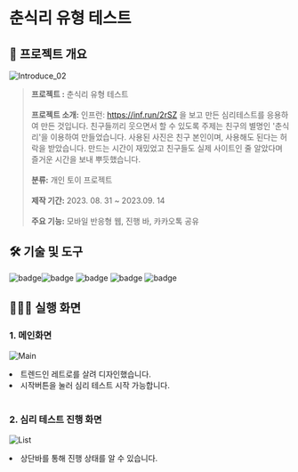 # 춘식리 유형 테스트

## 📝 프로젝트 개요
![Introduce_02](https://github.com/bolisnsk/choonsik-test/assets/50792699/4807a25c-02a3-4b73-aeb3-49a9b17c64d6)
> **프로젝트 :** 춘식리 유형 테스트 <br/><br/>
**프로젝트 소개:** 인프런: https://inf.run/2rSZ 을 보고 만든 심리테스트를 응용하여 만든 것입니다. 
친구들끼리 웃으면서 할 수 있도록 주제는 친구의 별명인 '춘식리'을 이용하여 만들었습니다.
사용된 사진은 친구 본인이며, 사용해도 된다는 허락을 받았습니다.
만드는 시간이 재밌었고 친구들도 실제 사이트인 줄 알았다며 즐거운 시간을 보내 뿌듯했습니다.<br/><br/>
**분류:** 개인 토이 프로젝트  <br/><br/>
**제작 기간:**  2023. 08. 31 ~ 2023.09. 14<br/><br/>
**주요 기능:** 모바일 반응형 웹, 진행 바, 카카오톡 공유<br/>

## 🛠 기술 및 도구
![badge](https://img.shields.io/badge/HTML-1572B6?style=for-the-badge&logo=html&logoColor=white)![badge](https://img.shields.io/badge/CSS3-1572B6?style=for-the-badge&logo=css3&logoColor=white) ![badge](https://img.shields.io/badge/JavaScript-1572B6?style=for-the-badge&logo=javascript&logoColor=white) ![badge](https://img.shields.io/badge/Adobe%20Photoshop-31A8FF?style=for-the-badge&logo=Adobe%20Photoshop&logoColor=black) ![badge](https://img.shields.io/badge/GitHub-100000?style=for-the-badge&logo=github&logoColor=white) 
<br/>
## 👨🏻‍💻 실행 화면
### 1. 메인화면
![Main](https://github.com/bolisnsk/choonsik-test/assets/50792699/4807a25c-02a3-4b73-aeb3-49a9b17c64d6)
<li> 트렌드인 레트로를 살려 디자인했습니다. </li>
<li> 시작버튼을 눌러 심리 테스트 시작 가능합니다. </li> <br/>

### 2. 심리 테스트 진행 화면
![List](https://github.com/bolisnsk/choonsik-test/assets/50792699/e7bd021f-a847-4090-a8f3-9f0b9ef9659b)
<li> 상단바를 통해 진행 상태를 알 수 있습니다. </li>


